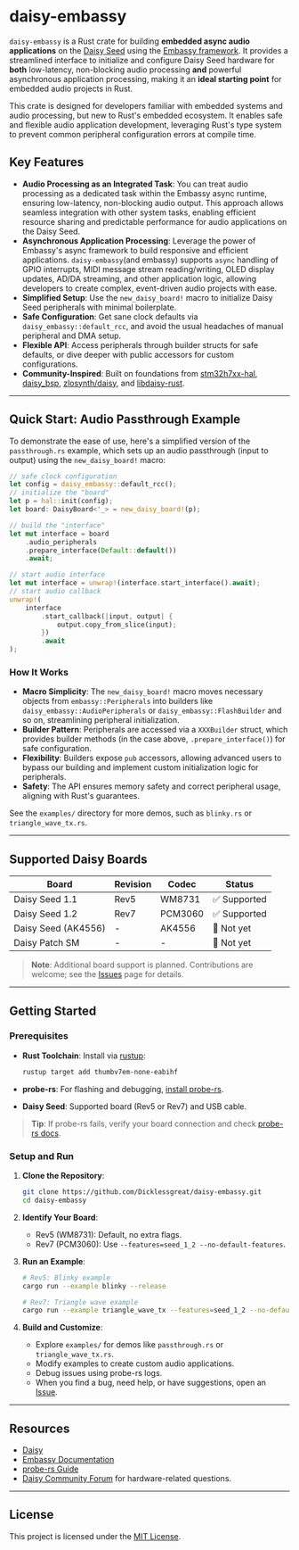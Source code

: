 # daisy-embassy

`daisy-embassy` is a Rust crate for building **embedded async audio applications** on the [Daisy Seed](https://electro-smith.com/products/daisy-seed) using the [Embassy framework](https://github.com/embassy-rs/embassy). It provides a streamlined interface to initialize and configure Daisy Seed hardware for **both** low-latency, non-blocking audio processing **and** powerful asynchronous application processing, making it an **ideal starting point** for embedded audio projects in Rust.

This crate is designed for developers familiar with embedded systems and audio processing, but new to Rust's embedded ecosystem. It enables safe and flexible audio application development, leveraging Rust's type system to prevent common peripheral configuration errors at compile time.

## Key Features

- **Audio Processing as an Integrated Task**: You can treat audio processing as a dedicated task within the Embassy async runtime, ensuring low-latency, non-blocking audio output. This approach allows seamless integration with other system tasks, enabling efficient resource sharing and predictable performance for audio applications on the Daisy Seed.
- **Asynchronous Application Processing**: Leverage the power of Embassy's async framework to build responsive and efficient applications. `daisy-embassy`(and embassy) supports `async` handling of GPIO interrupts, MIDI message stream reading/writing, OLED display updates, AD/DA streaming, and other application logic, allowing developers to create complex, event-driven audio projects with ease.
- **Simplified Setup**: Use the `new_daisy_board!` macro to initialize Daisy Seed peripherals with minimal boilerplate.
- **Safe Configuration**: Get sane clock defaults via `daisy_embassy::default_rcc`, and avoid the usual headaches of manual peripheral and DMA setup.
- **Flexible API**: Access peripherals through builder structs for safe defaults, or dive deeper with public accessors for custom configurations.
- **Community-Inspired**: Built on foundations from [stm32h7xx-hal](https://github.com/stm32-rs/stm32h7xx-hal), [daisy_bsp](https://github.com/antoinevg/daisy_bsp), [zlosynth/daisy](https://github.com/zlosynth/daisy), and [libdaisy-rust](https://github.com/mtthw-meyer/libdaisy-rust).

---

## Quick Start: Audio Passthrough Example

To demonstrate the ease of use, here's a simplified version of the `passthrough.rs` example, which sets up an audio passthrough (input to output) using the `new_daisy_board!` macro:

```rust
// safe clock configuration
let config = daisy_embassy::default_rcc();
// initialize the "board"
let p = hal::init(config);
let board: DaisyBoard<'_> = new_daisy_board!(p);

// build the "interface"
let mut interface = board
    .audio_peripherals
    .prepare_interface(Default::default())
    .await;

// start audio interface
let mut interface = unwrap!(interface.start_interface().await);
// start audio callback
unwrap!(
    interface
        .start_callback(|input, output| {
            output.copy_from_slice(input);
        })
        .await
);
```

### How It Works

- **Macro Simplicity**: The `new_daisy_board!` macro moves necessary objects from `embassy::Peripherals` into builders like `daisy_embassy::AudioPeripherals` or `daisy_embassy::FlashBuilder` and so on, streamlining peripheral initialization.
- **Builder Pattern**: Peripherals are accessed via a `XXXBuilder` struct, which provides builder methods (in the case above, `.prepare_interface()`) for safe configuration.
- **Flexibility**: Builders expose `pub` accessors, allowing advanced users to bypass our building and implement custom initialization logic for peripherals.
- **Safety**: The API ensures memory safety and correct peripheral usage, aligning with Rust's guarantees.

See the `examples/` directory for more demos, such as `blinky.rs` or `triangle_wave_tx.rs`.

---

## Supported Daisy Boards

| Board                | Revision | Codec     | Status         |
|----------------------|----------|-----------|----------------|
| Daisy Seed 1.1       | Rev5     | WM8731    | ✅ Supported   |
| Daisy Seed 1.2       | Rev7     | PCM3060   | ✅ Supported   |
| Daisy Seed (AK4556)  | -        | AK4556    | 🚧 Not yet    |
| Daisy Patch SM       | -        | -         | 🚧 Not yet    |

> **Note**: Additional board support is planned. Contributions are welcome; see the [Issues](https://github.com/Dicklessgreat/daisy-embassy/issues) page for details.

---

## Getting Started

### Prerequisites

- **Rust Toolchain**: Install via [rustup](https://rustup.rs/):

    ```bash
    rustup target add thumbv7em-none-eabihf
    ```

- **probe-rs**: For flashing and debugging, [install probe-rs](https://probe.rs/docs/getting-started/installation/).

- **Daisy Seed**: Supported board (Rev5 or Rev7) and USB cable.

> **Tip**: If probe-rs fails, verify your board connection and check [probe-rs docs](https://probe.rs/docs/overview/about-probe-rs/).

### Setup and Run

1. **Clone the Repository**:

   ```bash
   git clone https://github.com/Dicklessgreat/daisy-embassy.git
   cd daisy-embassy
   ```

2. **Identify Your Board**:
   - Rev5 (WM8731): Default, no extra flags.
   - Rev7 (PCM3060): Use `--features=seed_1_2 --no-default-features`.

3. **Run an Example**:

   ```bash
   # Rev5: Blinky example
   cargo run --example blinky --release

   # Rev7: Triangle wave example
   cargo run --example triangle_wave_tx --features=seed_1_2 --no-default-features --release
   ```

4. **Build and Customize**:
   - Explore `examples/` for demos like `passthrough.rs` or `triangle_wave_tx.rs`.
   - Modify examples to create custom audio applications.
   - Debug issues using probe-rs logs.
   - When you find a bug, need help, or have suggestions, open an [Issue](https://github.com/Dicklessgreat/daisy-embassy/issues).

---

## Resources

- [Daisy](https://daisy.audio/hardware/)
- [Embassy Documentation](https://github.com/embassy-rs/embassy)
- [probe-rs Guide](https://probe.rs/docs/overview/about-probe-rs/)
- [Daisy Community Forum](https://forum.electro-smith.com/) for hardware-related questions.

---

## License

This project is licensed under the [MIT License](LICENSE).
